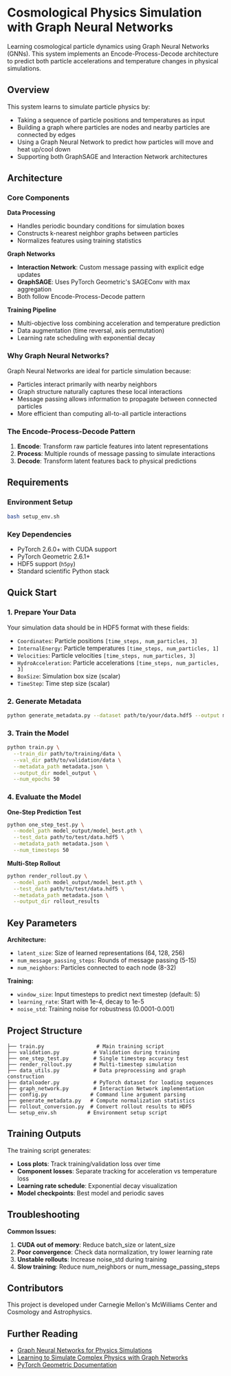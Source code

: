 # Cosmological Physics Simulation with Graph Neural Networks

Learning cosmological particle dynamics using Graph Neural Networks (GNNs). This system implements an Encode-Process-Decode architecture to predict both particle accelerations and temperature changes in physical simulations.

## Overview

This system learns to simulate particle physics by:
- Taking a sequence of particle positions and temperatures as input
- Building a graph where particles are nodes and nearby particles are connected by edges
- Using a Graph Neural Network to predict how particles will move and heat up/cool down
- Supporting both GraphSAGE and Interaction Network architectures

## Architecture

### Core Components

**Data Processing** 
- Handles periodic boundary conditions for simulation boxes
- Constructs k-nearest neighbor graphs between particles
- Normalizes features using training statistics

**Graph Networks** 
- **Interaction Network**: Custom message passing with explicit edge updates
- **GraphSAGE**: Uses PyTorch Geometric's SAGEConv with max aggregation
- Both follow Encode-Process-Decode pattern

**Training Pipeline** 
- Multi-objective loss combining acceleration and temperature prediction
- Data augmentation (time reversal, axis permutation)
- Learning rate scheduling with exponential decay

### Why Graph Neural Networks?

Graph Neural Networks are ideal for particle simulation because:
- Particles interact primarily with nearby neighbors
- Graph structure naturally captures these local interactions
- Message passing allows information to propagate between connected particles
- More efficient than computing all-to-all particle interactions

### The Encode-Process-Decode Pattern

1. **Encode**: Transform raw particle features into latent representations
2. **Process**: Multiple rounds of message passing to simulate interactions
3. **Decode**: Transform latent features back to physical predictions

## Requirements

### Environment Setup
```bash
bash setup_env.sh
```

### Key Dependencies
- PyTorch 2.6.0+ with CUDA support
- PyTorch Geometric 2.6.1+
- HDF5 support (`h5py`)
- Standard scientific Python stack

## Quick Start

### 1. Prepare Your Data
Your simulation data should be in HDF5 format with these fields:
- `Coordinates`: Particle positions `[time_steps, num_particles, 3]`
- `InternalEnergy`: Particle temperatures `[time_steps, num_particles, 1]`
- `Velocities`: Particle velocities `[time_steps, num_particles, 3]`
- `HydroAcceleration`: Particle accelerations `[time_steps, num_particles, 3]`
- `BoxSize`: Simulation box size (scalar)
- `TimeStep`: Time step size (scalar)

### 2. Generate Metadata
```bash
python generate_metadata.py --dataset path/to/your/data.hdf5 --output metadata.json
```

### 3. Train the Model
```bash
python train.py \
  --train_dir path/to/training/data \
  --val_dir path/to/validation/data \
  --metadata_path metadata.json \
  --output_dir model_output \
  --num_epochs 50 
```

### 4. Evaluate the Model

**One-Step Prediction Test**
```bash
python one_step_test.py \
  --model_path model_output/model_best.pth \
  --test_data path/to/test/data.hdf5 \
  --metadata_path metadata.json \
  --num_timesteps 50
```

**Multi-Step Rollout**
```bash
python render_rollout.py \
  --model_path model_output/model_best.pth \
  --test_data path/to/test/data.hdf5 \
  --metadata_path metadata.json \
  --output_dir rollout_results
```

## Key Parameters

**Architecture:**
- `latent_size`: Size of learned representations (64, 128, 256)
- `num_message_passing_steps`: Rounds of message passing (5-15)
- `num_neighbors`: Particles connected to each node (8-32)

**Training:**
- `window_size`: Input timesteps to predict next timestep (default: 5)
- `learning_rate`: Start with 1e-4, decay to 1e-5
- `noise_std`: Training noise for robustness (0.0001-0.001)

## Project Structure

```
├── train.py                 # Main training script
├── validation.py           # Validation during training
├── one_step_test.py        # Single timestep accuracy test
├── render_rollout.py       # Multi-timestep simulation
├── data_utils.py           # Data preprocessing and graph construction
├── dataloader.py           # PyTorch dataset for loading sequences
├── graph_network.py        # Interaction Network implementation
├── config.py              # Command line argument parsing
├── generate_metadata.py   # Compute normalization statistics
├── rollout_conversion.py  # Convert rollout results to HDF5
└── setup_env.sh          # Environment setup script
```

## Training Outputs

The training script generates:
- **Loss plots**: Track training/validation loss over time
- **Component losses**: Separate tracking for acceleration vs temperature loss
- **Learning rate schedule**: Exponential decay visualization
- **Model checkpoints**: Best model and periodic saves

## Troubleshooting

**Common Issues:**
1. **CUDA out of memory**: Reduce batch_size or latent_size
2. **Poor convergence**: Check data normalization, try lower learning rate
3. **Unstable rollouts**: Increase noise_std during training
4. **Slow training**: Reduce num_neighbors or num_message_passing_steps

## Contributors

This project is developed under Carnegie Mellon's McWilliams Center and Cosmology and Astrophysics. 

## Further Reading

- [Graph Neural Networks for Physics Simulations](https://arxiv.org/abs/2002.09405)
- [Learning to Simulate Complex Physics with Graph Networks](https://arxiv.org/abs/2002.09405)
- [PyTorch Geometric Documentation](https://pytorch-geometric.readthedocs.io/)
